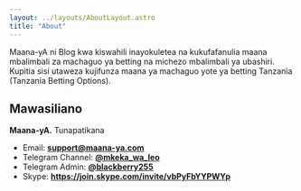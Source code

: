 ```yaml
---
layout: ../layouts/AboutLayout.astro
title: "About"
---
```


Maana-yA ni Blog kwa kiswahili inayokuletea na kukufafanulia maana mbalimbali za machaguo ya betting na michezo mbalimbali ya ubashiri. Kupitia sisi utaweza kujifunza maana ya machaguo yote ya betting Tanzania (Tanzania Betting Options).

## Mawasiliano

**Maana-yA.** Tunapatikana

- Email: **[support@maana-ya.com](mailto:support@maana-ya.com)**
- Telegram Channel: **[@mkeka_wa_leo](https://t.me/mkeka_wa_leo)**
- Telegram Admin: **[@blackberry255](https://t.me/blackberry255)**
- Skype: **<https://join.skype.com/invite/vbPyFbYYPWYp>**

